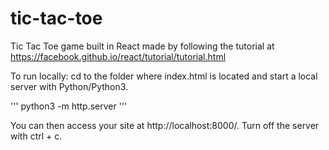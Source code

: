 # tic-tac-toe
Tic Tac Toe game built in React made by following the tutorial at https://facebook.github.io/react/tutorial/tutorial.html

To run locally: cd to the folder where index.html is located and start a local server with Python/Python3.

'''
python3 -m http.server
'''

You can then access your site at http://localhost:8000/. Turn off the server with ctrl + c.
